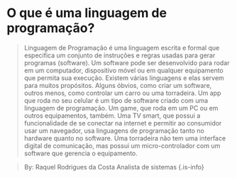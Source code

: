# O que é uma linguagem de programação?

> Linguagem de Programação é uma linguagem escrita e formal que especifica um conjunto de instruções e regras usadas para gerar programas (software). Um software pode ser desenvolvido para rodar em um computador, dispositivo móvel ou em qualquer equipamento que permita sua execução. Existem várias linguagens e elas servem para muitos propósitos. Alguns óbvios, como criar um software, outros menos, como controlar um carro ou uma torradeira.
Um app que roda no seu celular é um tipo de software criado com uma linguagem de programação. Um game, que roda em um PC ou em outros equipamentos, também. Uma TV smart, que possui a funcionalidade de se conectar na internet e permitir ao consumidor usar um navegador, usa linguagens de programação tanto no hardware quanto no software.
Uma torradeira não tem uma interface digital de comunicação, mas possui um micro-controlador com um software que gerencia o equipamento.

>By: Raquel Rodrigues da Costa
>Analista de sistemas
{.is-info}

